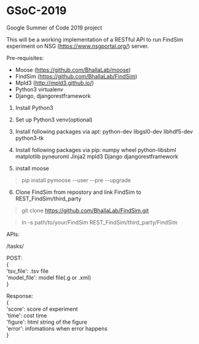 # GSoC-2019
Google Summer of Code 2019 project

This will be a working implementation of a RESTful API to run FindSim experiment on NSG (https://www.nsgportal.org/) server.

Pre-requisites:

- Moose (https://github.com/BhallaLab/moose)
- FindSim (https://github.com/BhallaLab/FindSim)
- Mpld3 (http://mpld3.github.io/)
- Python3 virtualenv
- Django, djangorestframework

1. Install Python3

2. Set up Python3 venv(optional)

3. Install following packages via apt:
python-dev
libgsl0-dev
libhdf5-dev
python3-tk

4. Install following packages via pip:
numpy
wheel
python-libsbml
matplotlib
pyneuroml
Jinja2
mpld3
Django
djangorestframework

5. install moose

> pip install pymoose --user --pre --upgrade

6. Clone FindSim from repostory and link FindSim to REST_FindSim/third_party

> git clone https://github.com/BhallaLab/FindSim.git

> ln -s path/to/your/FindSim REST_FindSim/third_party/FindSim


APIs:

/tasks/

POST:  
{  
'tsv_file': .tsv file  
'model_file': model file(.g or .xml)  
}  


Response:  
{  
'score': score of experiment  
'time': cost time  
'figure': html string of the figure  
'error': infomations when error happens  
}  
